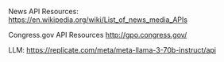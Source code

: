 News API Resources:
https://en.wikipedia.org/wiki/List_of_news_media_APIs

Congress.gov API Resources
http://gpo.congress.gov/

LLM:
https://replicate.com/meta/meta-llama-3-70b-instruct/api
